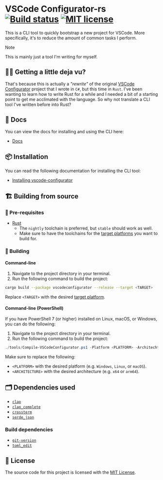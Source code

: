 # VSCode Configurator-rs [![Build status](https://github.com/Smalls1652/vscodeconfigurator-rs/actions/workflows/build.yml/badge.svg?branch=main)](https://github.com/Smalls1652/vscodeconfigurator-rs/actions/workflows/build.yml) [![MIT license](https://badgen.net/static/License/MIT/blue)](./LICENSE)

This is a CLI tool to quickly bootstrap a new project for VSCode. More specifically, it's to reduce the amount of common tasks I perform.

> [!NOTE]
> This is mainly just a tool I'm writing for myself.

## 😵‍💫 **Getting a little deja vu?**

That's because this is actually a _"rewrite"_ of the original [VSCode Configurator](https://github.com/Smalls1652/SmallsOnline.VSCode.Configurator) project that I wrote in `C#`, but this time in `Rust`. I've been wanting to learn how to write Rust for a while and I needed a bit of a starting point to get me acclimated with the language. So why not translate a CLI tool I've written before into Rust?

## 📄 Docs

You can view the docs for installing and using the CLI here:

- [Docs](./docs/README.md)

## 📦 Installation

You can read the following documentation for installing the CLI tool:

- [Installing vscode-configurator](./docs/cli/Installing%20vscode-configurator.md)

## 🏗️ Building from source

### 🧰 Pre-requisites

- [Rust](https://www.rust-lang.org/tools/install)
  - The `nightly` toolchain is preferred, but `stable` should work as well.
  - Make sure to have the toolchains for the [target platforms](https://doc.rust-lang.org/nightly/rustc/platform-support.html) you want to build for.

### 🧱 Building

#### Command-line

1. Navigate to the project directory in your terminal.
2. Run the following command to build the project:

```bash
cargo build --package vscodeconfigurator --release --target <TARGET>
```

Replace `<TARGET>` with the desired [target platform](https://doc.rust-lang.org/nightly/rustc/platform-support.html).

#### Command-line (PowerShell)

If you have PowerShell 7 (or higher) installed on Linux, macOS, or Windows, you can do the following:

1. Navigate to the project directory in your terminal.
2. Run the following command to build the project:

```powershell
./tools/Compile-VSCodeConfigurator.ps1 -Platform <PLATFORM> -Architechture <ARCHITECTURE>
```

Make sure to replace the following:

- `<PLATFORM>` with the desired platform (e.g. `Windows`, `Linux`, or `macOS`).
- `<ARCHITECTURE>` with the desired architecture (e.g. `x64` or `arm64`).

## 🗂️ Dependencies used

- [`clap`](https://crates.io/crates/clap)
- [`clap_complete`](https://crates.io/crates/clap_complete)
- [`crossterm`](https://crates.io/crates/crossterm)
- [`serde_json`](https://crates.io/crates/serde_json)

### Build dependencies

- [`git-version`](https://crates.io/crates/git-version)
- [`toml_edit`](https://crates.io/crates/toml_edit)

## 🤝 License

The source code for this project is licensed with the [MIT License](LICENSE).

